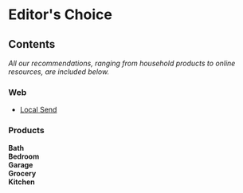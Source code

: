 # Editor's Choice

## Contents

*All our recommendations, ranging from household products to online resources, are included below.*

### Web
- [Local Send](https://localsend.org/)

### Products

**Bath**  
**Bedroom**  
**Garage**  
**Grocery**  
**Kitchen**  

